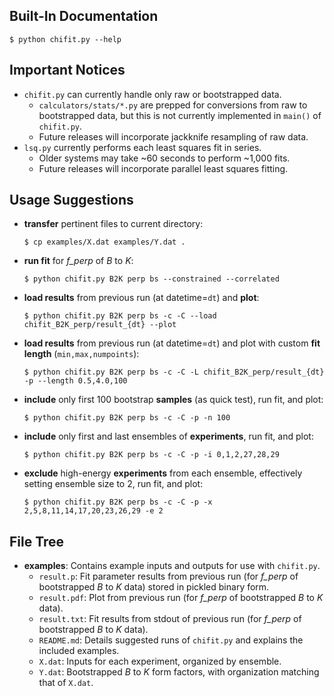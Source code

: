 Built-In Documentation
----------------------

    $ python chifit.py --help

Important Notices
-----------------

+ `chifit.py` can currently handle only raw or bootstrapped data.
  + `calculators/stats/*.py` are prepped for conversions from raw to
    bootstrapped data, but this is not currently implemented in `main()` of
    `chifit.py`.
  + Future releases will incorporate jackknife resampling of raw data.
+ `lsq.py` currently performs each least squares fit in series.
  + Older systems may take ~60 seconds to perform ~1,000 fits.
  + Future releases will incorporate parallel least squares fitting.

Usage Suggestions
-----------------

+ **transfer** pertinent files to current directory:
    ```
    $ cp examples/X.dat examples/Y.dat .
    ```

+ **run fit** for *f_perp* of *B* to *K*:
    ```
    $ python chifit.py B2K perp bs --constrained --correlated
    ```

+ **load results** from previous run (at datetime=`dt`) and **plot**:
    ```
    $ python chifit.py B2K perp bs -c -C --load chifit_B2K_perp/result_{dt} --plot
    ```

+ **load results** from previous run (at datetime=`dt`) and plot with custom
**fit length** (`min,max,numpoints`):
    ```
    $ python chifit.py B2K perp bs -c -C -L chifit_B2K_perp/result_{dt} -p --length 0.5,4.0,100
    ```

+ **include** only first 100 bootstrap **samples** (as quick test), run fit,
and plot:
    ```
    $ python chifit.py B2K perp bs -c -C -p -n 100
    ```

+ **include** only first and last ensembles of **experiments**, run fit, and
plot:
    ```
    $ python chifit.py B2K perp bs -c -C -p -i 0,1,2,27,28,29
    ```

+ **exclude** high-energy **experiments** from each ensemble, effectively
setting ensemble size to 2, run fit, and plot:
    ```
    $ python chifit.py B2K perp bs -c -C -p -x 2,5,8,11,14,17,20,23,26,29 -e 2
    ```

File Tree
---------

+ **examples**: Contains example inputs and outputs for use with `chifit.py`.
  + `result.p`: Fit parameter results from previous run (for *f_perp* of
    bootstrapped *B* to *K* data) stored in pickled binary form.
  + `result.pdf`: Plot from previous run (for *f_perp* of bootstrapped *B* to
    *K* data).
  + `result.txt`: Fit results from stdout of previous run (for *f_perp* of
    bootstrapped *B* to *K* data).
  + `README.md`: Details suggested runs of `chifit.py` and explains the
    included examples.
  + `X.dat`: Inputs for each experiment, organized by ensemble.
  + `Y.dat`: Bootstrapped *B* to *K* form factors, with organization matching
    that of `X.dat`.

<!---
  Created by Zechariah Gelzer (University of Iowa) on 2015-03-30.
  Copyright (C) 2015 Zechariah Gelzer.
 
  This program is free software: you can redistribute it and/or modify it under
  the terms of the GNU General Public License as published by the Free Software
  Foundation, either version 3 of the License, or any later version (see
  <http://www.gnu.org/licenses/>).
 
  This program is distributed in the hope that it will be useful, but WITHOUT
  ANY WARRANTY; without even the implied warranty of MERCHANTABILITY or FITNESS
  FOR A PARTICULAR PURPOSE. See the GNU General Public License for more details.
-->
